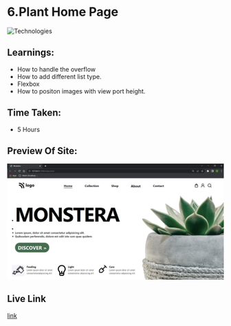 # 6.Plant Home Page

![Technologies](https://img.shields.io/badge/Tech%20Used-HTML5%20CSS3-orange)

## Learnings:

- How to handle the overflow
- How to add different list type.
- Flexbox
- How to positon images with view port height.

## Time Taken:

- 5 Hours

## Preview Of Site:

![Preview](./Monstera.png)

## Live Link

[link]()
